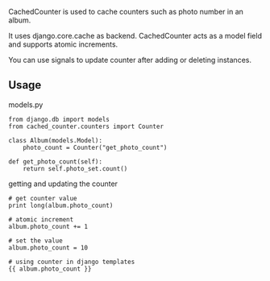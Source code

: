 CachedCounter is used to cache counters such as photo number in an album.

It uses django.core.cache as backend. CachedCounter acts as a model field and supports atomic increments.

You can use signals to update counter after adding or deleting instances.

Usage
--

models.py

    from django.db import models
    from cached_counter.counters import Counter

    class Album(models.Model):
        photo_count = Counter("get_photo_count")

    def get_photo_count(self):
        return self.photo_set.count()

getting and updating the counter

    # get counter value
    print long(album.photo_count)

    # atomic increment
    album.photo_count += 1

    # set the value
    album.photo_count = 10

    # using counter in django templates
    {{ album.photo_count }}
